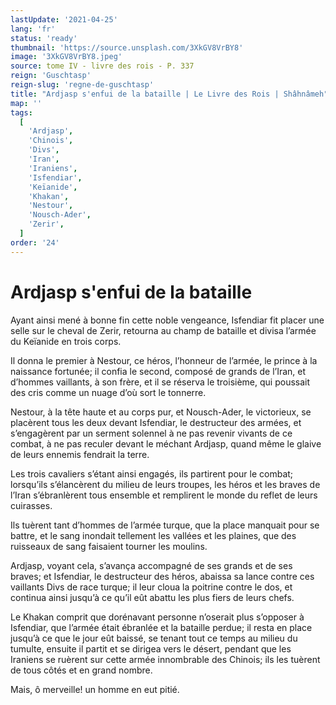 ```yaml
---
lastUpdate: '2021-04-25'
lang: 'fr'
status: 'ready'
thumbnail: 'https://source.unsplash.com/3XkGV8VrBY8'
image: '3XkGV8VrBY8.jpeg'
source: tome IV - livre des rois - P. 337
reign: 'Guschtasp'
reign-slug: 'regne-de-guschtasp'
title: "Ardjasp s'enfui de la bataille | Le Livre des Rois | Shâhnâmeh"
map: ''
tags:
  [
    'Ardjasp',
    'Chinois',
    'Divs',
    'Iran',
    'Iraniens',
    'Isfendiar',
    'Keïanide',
    'Khakan',
    'Nestour',
    'Nousch-Ader',
    'Zerir',
  ]
order: '24'
---
```


# Ardjasp s'enfui de la bataille

Ayant ainsi mené à bonne fin cette noble vengeance, Isfendiar fit placer une selle sur le cheval de Zerir, retourna au champ de bataille et divisa l’armée du Keïanide en trois corps.

Il donna le premier à Nestour, ce héros, l’honneur de l’armée, le prince à la naissance fortunée; il confia le second, composé de grands de l’Iran, et d’hommes vaillants, à son frère, et il se réserva le troisième, qui poussait des cris comme un nuage d’où sort le tonnerre.

Nestour, à la tête haute et au corps pur, et Nousch-Ader, le victorieux, se placèrent tous les deux devant Isfendiar, le destructeur des armées, et s’engagèrent par un serment solennel à ne pas revenir vivants de ce combat, à ne pas reculer devant le méchant Ardjasp, quand même le glaive de leurs ennemis fendrait la terre.

Les trois cavaliers s’étant ainsi engagés, ils partirent pour le combat; lorsqu’ils s’élancèrent du milieu de leurs troupes, les héros et les braves de l’Iran s’ébranlèrent tous ensemble et remplirent le monde du reflet de leurs cuirasses.

Ils tuèrent tant d’hommes de l’armée turque, que la place manquait pour se battre, et le sang inondait tellement les vallées et les plaines, que des ruisseaux de sang faisaient tourner les moulins.

Ardjasp, voyant cela, s’avança accompagné de ses grands et de ses braves; et Isfendiar, le destructeur des héros, abaissa sa lance contre ces vaillants Divs de race turque; il leur cloua la poitrine contre le dos, et continua ainsi jusqu’à ce qu’il eût abattu les plus fiers de leurs chefs.

Le Khakan comprit que dorénavant personne n’oserait plus s’opposer à Isfendiar, que l’armée était ébranlée et la bataille perdue; il resta en place jusqu’à ce que le jour eût baissé, se tenant tout ce temps au milieu du tumulte, ensuite il partit et se dirigea vers le désert, pendant que les Iraniens se ruèrent sur cette armée innombrable des Chinois; ils les tuèrent de tous côtés et en grand nombre.

Mais, ô merveille! un homme en eut pitié.
